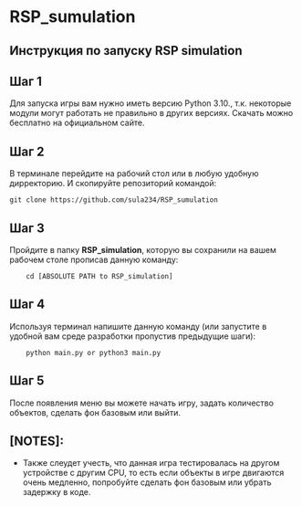 # RSP_sumulation
## Инструкция по запуску RSP simulation

## Шаг 1
Для запуска игры вам нужно иметь версию Python 3.10., т.к. некоторые модули могут работать не правильно в других версиях.
Скачать можно бесплатно на официальном сайте.
## Шаг 2
В терминале перейдите на рабочий стол или в любую удобную дирректорию. И скопируйте репозиторий командой:
```
git clone https://github.com/sula234/RSP_sumulation
```
## Шаг 3
Пройдите в папку **RSP_simulation**, которую вы сохранили на вашем рабочем столе прописав данную команду:
```
	cd [ABSOLUTE PATH to RSP_simulation]
```
## Шаг 4
Используя терминал напишите данную команду (или запустите в удобной вам среде разработки пропустив предыдущие шаги):
```
 	python main.py or python3 main.py
```
## Шаг 5
После появления меню вы можете начать игру, задать количество объектов, сделать фон базовым или выйти.

## [NOTES]: 
- Также слеудет учесть, что данная игра тестировалась на другом устройстве с другим CPU, то есть если объекты в игре двигаются очень медленно, попробуйте сделать фон базовым или убрать задержку в коде.
